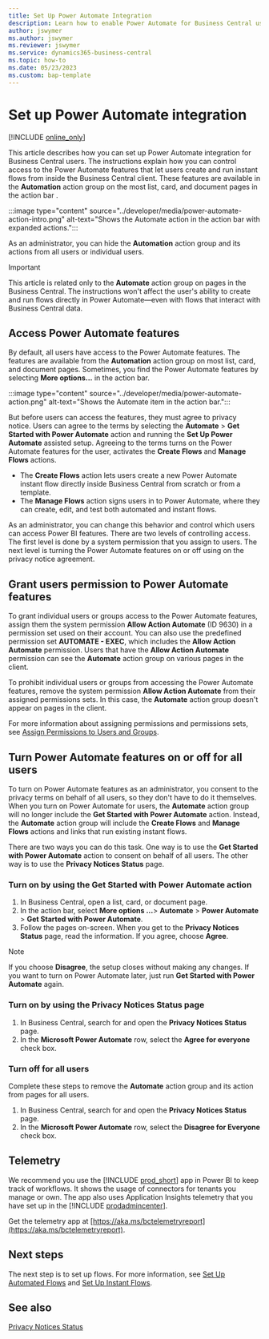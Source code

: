 ```yaml
---
title: Set Up Power Automate Integration 
description: Learn how to enable Power Automate for Business Central users.
author: jswymer
ms.author: jswymer 
ms.reviewer: jswymer
ms.service: dynamics365-business-central
ms.topic: how-to 
ms.date: 05/23/2023
ms.custom: bap-template 
---
```

# Set up Power Automate integration 

[!INCLUDE [online_only](../developer/includes/online_only.md)]

This article describes how you can set up Power Automate integration for Business Central users. The instructions explain how you can control access to the Power Automate features that let users create and run instant flows from inside the Business Central client. These features are available in the **Automation** action group on the most list, card, and document pages in the action bar .

:::image type="content" source="../developer/media/power-automate-action-intro.png" alt-text="Shows the Automate action in the action bar with expanded actions.":::

As an administrator, you can hide the **Automation** action group and its actions from all users or individual users.

> [!IMPORTANT]
> This article is related only to the **Automate** action group on pages in the Business Central. The instructions won't affect the user's ability to create and run flows directly in Power Automate&mdash;even with flows that interact with Business Central data.

## Access Power Automate features

By default, all users have access to the Power Automate features. The features are available from the **Automation** action group on most list, card, and document pages. Sometimes, you find the Power Automate features by selecting **More options...** in the action bar.

 :::image type="content" source="../developer/media/power-automate-action.png" alt-text="Shows the Automate item in the action bar.":::

But before users can access the features, they must agree to privacy notice. Users can agree to the terms by selecting the **Automate** > **Get Started with Power Automate** action and running the **Set Up Power Automate** assisted setup. Agreeing to the terms turns on the Power Automate features for the user, activates the **Create Flows** and **Manage Flows** actions.

- The **Create Flows** action lets users create a new Power Automate instant flow directly inside Business Central from scratch or from a template.
- The **Manage Flows** action signs users in to Power Automate, where they can create, edit, and test both automated and instant flows.

As an administrator, you can change this behavior and control which users can access Power BI features. There are two levels of controlling access. The first level is done by a system permission that you assign to users. The next level is turning the Power Automate features on or off using on the privacy notice agreement.

## Grant users permission to Power Automate features

To grant individual users or groups access to the Power Automate features, assign them the system permission **Allow Action Automate** (ID 9630) in a permission set used on their account. You can also use the predefined permission set **AUTOMATE - EXEC**, which includes the **Allow Action Automate** permission. Users that have the **Allow Action Automate** permission can see the **Automate** action group on various pages in the client. 

To prohibit individual users or groups from accessing the Power Automate features, remove the system permission **Allow Action Automate** from their assigned permissions sets. In this case, the **Automate** action group doesn't appear on pages in the client.

For more information about assigning permissions and permissions sets, see [Assign Permissions to Users and Groups](/dynamics365/business-central/ui-define-granular-permissions).

## Turn Power Automate features on or off for all users

To turn on Power Automate features as an administrator, you consent to the privacy terms on behalf of all users, so they don't have to do it themselves. When you turn on Power Automate for users, the **Automate** action group will no longer include the **Get Started with Power Automate** action. Instead, the **Automate** action group will include the **Create Flows** and **Manage Flows** actions and links that run existing instant flows.

There are two ways you can do this task. One way is to use the **Get Started with Power Automate** action to consent on behalf of all users. The other way is to use the **Privacy Notices Status** page.

### Turn on by using the Get Started with Power Automate action

1. In Business Central, open a list, card, or document page.
2. In the action bar, select **More options ...**> **Automate** > **Power Automate** > **Get Started with Power Automate**.
3. Follow the pages on-screen. When you get to the **Privacy Notices Status** page, read the information. If you agree, choose **Agree**.

> [!NOTE]
> If you choose **Disagree**, the setup closes without making any changes. If you want to turn on Power Automate later, just run **Get Started with Power Automate** again.

### Turn on by using the Privacy Notices Status page

1. In Business Central, search for and open the **Privacy Notices Status** page.
2. In the **Microsoft Power Automate** row, select the **Agree for everyone** check box.

### Turn off for all users

Complete these steps to remove the **Automate** action group and its action from pages for all users.

1. In Business Central, search for and open the **Privacy Notices Status** page.
2. In the **Microsoft Power Automate** row, select the **Disagree for Everyone** check box.

## Telemetry

We recommend you use the [!INCLUDE [prod_short](../includes/prod_short.md)] app in Power BI to keep track of workflows. It shows the usage of connectors for tenants you manage or own. The app also uses Application Insights​ telemetry that​ you have set up in the [!INCLUDE [prodadmincenter](../developer/includes/prodadmincenter.md)].  

Get the telemetry app at [https://aka.ms/bctelemetryreport](https://aka.ms/bctelemetryreport).

## Next steps

The next step is to set up flows. For more information, see [Set Up Automated Flows](automate-workflows.md) and [Set Up Instant Flows](instant-flows.md).

## See also

[Privacy Notices Status](/dynamics365/business-central/privacy-notices-status)  
